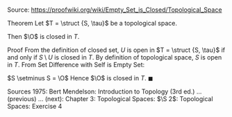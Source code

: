 # 

Source: https://proofwiki.org/wiki/Empty_Set_is_Closed/Topological_Space

Theorem
Let $T = \struct {S, \tau}$ be a topological space.

Then $\O$ is closed in $T$.


Proof
From the definition of closed set, $U$ is open in $T = \struct {S, \tau}$ if and only if $S \setminus U$ is closed in $T$.
By definition of topological space, $S$ is open in $T$.
From Set Difference with Self is Empty Set:

$S \setminus S = \O$
Hence $\O$ is closed in $T$.
$\blacksquare$


Sources
1975: Bert Mendelson: Introduction to Topology (3rd ed.) ... (previous) ... (next): Chapter $3$: Topological Spaces: $\S 2$: Topological Spaces: Exercise $4$




